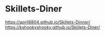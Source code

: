 # Skillets-Diner
https://april6804.github.io/Skillets-Dinner/
https://kshookyshooky.github.io/Skillets-Diner/

